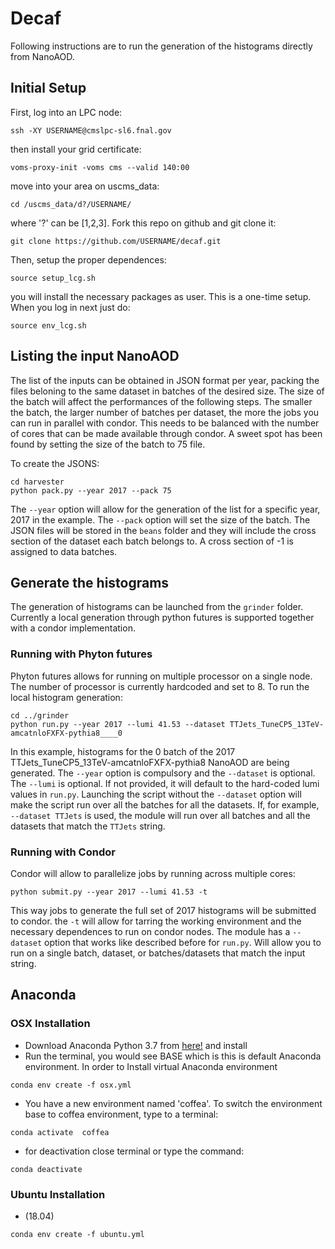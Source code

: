 # Decaf

Following instructions are to run the generation of the histograms directly from NanoAOD. 

## Initial Setup

First, log into an LPC node:

```
ssh -XY USERNAME@cmslpc-sl6.fnal.gov
```

then install your grid certificate:

```
voms-proxy-init -voms cms --valid 140:00
```

move into your area on uscms_data:

```
cd /uscms_data/d?/USERNAME/
```

where '?' can be [1,2,3]. Fork this repo on github and git clone it:

```
git clone https://github.com/USERNAME/decaf.git
```

Then, setup the proper dependences:

```
source setup_lcg.sh
```

you will install the necessary packages as user. This is a one-time setup. When you log in next just do:

```
source env_lcg.sh
```


## Listing the input NanoAOD

The list of the inputs can be obtained in JSON format per year, packing the files beloning to the same dataset in batches of the desired size. The size of the batch will affect the performances of the following steps. The smaller the batch, the larger number of batches per dataset, the more the jobs you can run in parallel with condor. This needs to be balanced with the number of cores that can be made available through condor. A sweet spot has been found by setting the size of the batch to 75 file. 

To create the JSONS:

```
cd harvester
python pack.py --year 2017 --pack 75
```

The ```--year``` option will allow for the generation of the list for a specific year, 2017 in the example. The ```--pack``` option will set the size of the batch. The JSON files will be stored in the ```beans``` folder and they will include the cross section of the dataset each batch belongs to. A cross section of -1 is assigned to data batches.

## Generate the histograms

The generation of histograms can be launched from the ```grinder``` folder. Currently a local generation through python futures is supported together with a condor implementation.

### Running with Phyton futures

Phyton futures allows for running on multiple processor on a single node. The number of processor is currently hardcoded and set to 8. To run the local histogram generation:

```
cd ../grinder
python run.py --year 2017 --lumi 41.53 --dataset TTJets_TuneCP5_13TeV-amcatnloFXFX-pythia8____0
```

In this example, histograms for the 0 batch of the 2017 TTJets_TuneCP5_13TeV-amcatnloFXFX-pythia8 NanoAOD are being generated. The ```--year``` option is compulsory and the ```--dataset``` is optional. The ```--lumi``` is optional. If not provided, it will default to the hard-coded lumi values in ```run.py```. Launching the script without the ```--dataset``` option will make the script run over all the batches for all the datasets. If, for example, ```--dataset TTJets``` is used, the module will run over all batches and all the datasets that match the ```TTJets``` string.

### Running with Condor

Condor will allow to parallelize jobs by running across multiple cores:

```
python submit.py --year 2017 --lumi 41.53 -t
```

This way jobs to generate the full set of 2017 histograms will be submitted to condor. the ```-t``` will allow for tarring the working environment and the necessary dependences to run on condor nodes. The module has a ```--dataset``` option that works like described before for ```run.py```. Will allow you to run on a single batch, dataset, or batches/datasets that match the input string.

## Anaconda 
### OSX Installation
* Download Anaconda Python 3.7 from [here!](https://repo.anaconda.com/archive/Anaconda3-2019.03-MacOSX-x86_64.pkg) and install 
* Run the terminal, you would see BASE which is this is default Anaconda environment. In order to Install virtual Anaconda environment 

```
conda env create -f osx.yml

```
* You have a new environment named 'coffea'. To switch the environment base to coffea environment, type to a terminal:
```
conda activate  coffea
```
* for deactivation close terminal or type the command:
```
conda deactivate
```
### Ubuntu Installation
* (18.04)
```
conda env create -f ubuntu.yml

```
